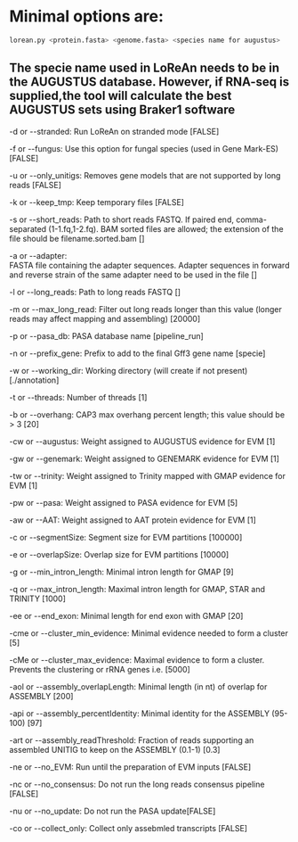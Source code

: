 # Minimal options are:
```bash
lorean.py <protein.fasta> <genome.fasta> <species name for augustus>
```

## The specie name used in LoReAn needs to be in the AUGUSTUS database. However, if RNA-seq is supplied,the tool will calculate the best AUGUSTUS sets using Braker1 software

-d or --stranded: 
    Run LoReAn on stranded mode [FALSE]
    
-f or --fungus: 
    Use this option for fungal species (used in Gene Mark-ES)  [FALSE]
    
-u or --only_unitigs: 
    Removes gene models that are not supported by long reads [FALSE]
    
-k or --keep_tmp: 
    Keep temporary files [FALSE]
    
-s or --short_reads: 
    Path to short reads FASTQ. If paired end, comma-separated (1-1.fq,1-2.fq). BAM sorted files are allowed; the extension of the file should be filename.sorted.bam []
    
-a or --adapter:    
    FASTA file containing the adapter sequences. Adapter sequences in forward and reverse strain of the same adapter need to be used in the file []
    
-l or --long_reads: 
    Path to long reads FASTQ []
    
-m or --max_long_read: 
    Filter out long reads longer than this value (longer reads may affect mapping and assembling) [20000]
    
-p or --pasa_db: 
    PASA database name [pipeline_run]
    
-n or --prefix_gene: 
    Prefix to add to the final Gff3 gene name [specie]
    
-w or --working_dir: 
    Working directory (will create if not present) [./annotation]
    
-t or --threads: 
    Number of threads [1]
    
-b or --overhang: 
    CAP3 max overhang percent length; this value should be > 3 [20]
    
-cw or --augustus: 
    Weight assigned to AUGUSTUS evidence for EVM [1]
    
-gw or --genemark: 
    Weight assigned to GENEMARK evidence for EVM [1]
    
-tw or --trinity: 
    Weight assigned to Trinity mapped with GMAP evidence for EVM [1]
    
-pw or --pasa: 
    Weight assigned to PASA evidence for EVM [5]
    
-aw or --AAT:
    Weight assigned to AAT protein evidence for EVM [1]
    
-c or --segmentSize:
    Segment size for EVM partitions [100000]
    
-e or --overlapSize:
    Overlap size for EVM partitions [10000]
    
-g or --min_intron_length:
    Minimal intron length for GMAP [9]
    
-q or --max_intron_length:
    Maximal intron length for GMAP, STAR and TRINITY [1000]
    
-ee or --end_exon:
    Minimal length for end exon with GMAP [20]
    
-cme or --cluster_min_evidence: 
    Minimal evidence needed to form a cluster [5]
    
-cMe or --cluster_max_evidence: 
    Maximal evidence to form a cluster. Prevents the clustering or rRNA genes i.e. [5000]
    
-aol or --assembly_overlapLength: 
    Minimal length (in nt) of overlap for ASSEMBLY [200]
    
-api or --assembly_percentIdentity: 
    Minimal identity for the ASSEMBLY (95-100) [97]
    
-art or --assembly_readThreshold: 
    Fraction of reads supporting an assembled UNITIG to keep on the ASSEMBLY (0.1-1) [0.3]
    
-ne or --no_EVM: 
    Run until the preparation of EVM inputs [FALSE]
    
-nc or --no_consensus: 
    Do not run the long reads consensus pipeline [FALSE]
    
-nu or --no_update: 
    Do not run the PASA update[FALSE]
    
-co or --collect_only: 
    Collect only assebmled transcripts [FALSE]

